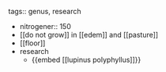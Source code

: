 tags:: genus, research
- nitrogener:: 150
- [[do not grow]] in [[edem]] and [[pasture]]
- [[floor]]
- research
	- {{embed [[lupinus polyphyllus]]}}